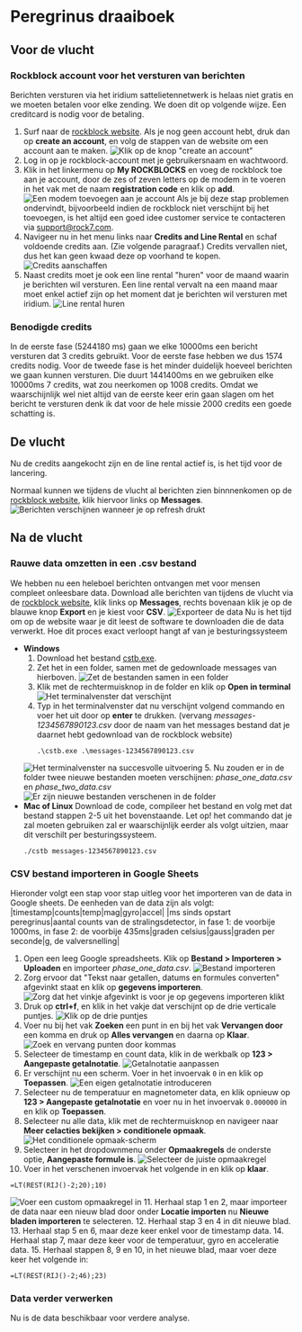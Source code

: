 # Peregrinus draaiboek
## Voor de vlucht
### Rockblock account voor het versturen van berichten
Berichten versturen via het iridium sattelietennetwerk is helaas niet gratis en we moeten betalen voor elke zending. We doen dit op volgende wijze. Een creditcard is nodig voor de betaling.

1. Surf naar de [rockblock website](https://rockblock.rock7.com/). Als je nog geen account hebt, druk dan op **create an account**, en volg de stappen van de website om een account aan te maken.
![Klik op de knop "create an account"](./Images/CreateAccount.png)
2. Log in op je rockblock-account met je gebruikersnaam en wachtwoord.
3. Klik in het linkermenu op **My ROCKBLOCKS** en voeg de rockblock toe aan je account, door de zes of zeven letters op de modem in te voeren in het vak met de naam **registration code** en klik op **add**.
![Een modem toevoegen aan je account](./Images/AddModem.png)
Als je bij deze stap problemen ondervindt, bijvoorbeeld indien de rockblock niet verschijnt bij het toevoegen, is het altijd een goed idee customer service te contacteren via [support@rock7.com](support@rock7.com).
4. Navigeer nu in het menu links naar **Credits and Line Rental** en schaf voldoende credits aan. (Zie volgende paragraaf.) Credits vervallen niet, dus het kan geen kwaad deze op voorhand te kopen.
![Credits aanschaffen](./Images/BuyingCredits.png)
5. Naast credits moet je ook een line rental "huren" voor de maand waarin je berichten wil versturen. Een line rental vervalt na een maand maar moet enkel actief zijn op het moment dat je berichten wil versturen met iridium.
![Line rental huren](./Images/LineRental.png)

### Benodigde credits
In de eerste fase (5244180 ms) gaan we elke 10000ms een bericht versturen dat 3 credits gebruikt. Voor de eerste fase hebben we dus 1574 credits nodig. Voor de tweede fase is het minder duidelijk hoeveel berichten we gaan kunnen versturen. Die duurt 1441400ms en we gebruiken elke 10000ms 7 credits, wat zou neerkomen op 1008 credits. Omdat we waarschijnlijk wel niet altijd van de eerste keer erin gaan slagen om het bericht te versturen denk ik dat voor de hele missie 2000 credits een goede schatting is.

## De vlucht
Nu de credits aangekocht zijn en de line rental actief is, is het tijd voor de lancering.

Normaal kunnen we tijdens de vlucht al berichten zien binnnenkomen op de [rockblock website](https://rockblock.rock7.com/), klik hiervoor links op **Messages**.
![Berichten verschijnen wanneer je op refresh drukt](./Images/SearchingMessages.png)

## Na de vlucht
### Rauwe data omzetten in een .csv bestand
We hebben nu een heleboel berichten ontvangen met voor mensen compleet onleesbare data. Download alle berichten van tijdens de vlucht via de [rockblock website](https://rockblock.rock7.com/), klik links op **Messages**, rechts bovenaan klik je op de blauwe knop **Export** en je kiest voor **CSV**. 
![Exporteer de data](./Images/ExportingMessages.png)
Nu is het tijd om op de website waar je dit leest de software te downloaden die de data verwerkt. Hoe dit proces exact verloopt hangt af van je besturingssysteem

- **Windows**
    1. Download het bestand [cstb.exe](https://github.com/RomanVannieuwenhuyse/peregrinus-data-processing/releases/download/v0.0-alpha/cstb.exe).
    2. Zet het in een folder, samen met de gedownloade messages van hierboven.
    ![Zet de bestanden samen in een folder](./Images/FilesInFolder.png)
    3. Klik met de rechtermuisknop in de folder en klik op **Open in terminal**
    ![Het terminalvenster dat verschijnt](./Images//Terminal.png)
    4. Typ in het terminalvenster dat nu verschijnt volgend commando en voer het uit door op **enter** te drukken. (vervang *messages-1234567890123.csv* door de naam van  het messages bestand dat je daarnet hebt gedownload van de rockblock website)
        ```
        .\cstb.exe .\messages-1234567890123.csv
        ```
    ![Het terminalvenster na succesvolle uitvoering](./Images/TerminalSuccesvol.png)
    5. Nu zouden er in de folder twee nieuwe bestanden moeten verschijnen: *phase_one_data.csv* en *phase_two_data.csv*
    ![Er zijn nieuwe bestanden verschenen in de folder](./Images/NewFilesAppeared.png)
- **Mac of Linux**
    Download de code, compileer het bestand en volg met dat bestand stappen 2-5 uit het bovenstaande. Let op! het commando dat je zal moeten gebruiken zal er waarschijnlijk eerder als volgt uitzien, maar dit verschilt per besturingssysteem.
    ```
    ./cstb messages-1234567890123.csv
    ```

### CSV bestand importeren in Google Sheets
Hieronder volgt een stap voor stap uitleg voor het importeren van de data in Google sheets. De eenheden van de data zijn als volgt:
|timestamp|counts|temp|mag|gyro|accel|
|ms sinds opstart peregrinus|aantal counts van de stralingsdetector, in fase 1: de voorbije 1000ms, in fase 2: de voorbije 435ms|graden celsius|gauss|graden per seconde|g, de valversnelling|

1. Open een leeg Google spreadsheets. Klik op **Bestand > Importeren > Uploaden** en importeer *phase_one_data.csv*.
![Bestand importeren](./Images/Uploaden.png)
2. Zorg ervoor dat "Tekst naar getallen, datums en formules converten" afgevinkt staat en klik op **gegevens importeren**. 
![Zorg dat het vinkje afgevinkt is voor je op gegevens importeren klikt](./Images/Import)
3. Druk op **ctrl+f**, en klik in het vakje dat verschijnt op de drie verticale puntjes.
![Klik op de drie puntjes](./Images/DriePuntjes.png)
4. Voer nu bij het vak **Zoeken** een punt in en bij het vak **Vervangen door** een komma en druk op **Alles vervangen** en daarna op **Klaar**.
![Zoek en vervang punten door kommas](./Images/ZoekenEnVervangen.png)
5. Selecteer de timestamp en count data, klik in de werkbalk op **123 > Aangepaste getalnotatie**.
![Getalnotatie aanpassen](./Images/AangepasteGetalnotatie.png)
6. Er verschijnt nu een scherm. Voer in het invoervak ```0``` in en klik op **Toepassen**.
![Een eigen getalnotatie introduceren](./Images/CustomNotation.png)
7. Selecteer nu de temperatuur en magnetometer data, en klik opnieuw op **123 > Aangepaste getalnotatie** en voer nu in het invoervak ```0.000000``` in en klik op **Toepassen**.
8. Selecteer nu alle data, klik met de rechtermuisknop en navigeer naar **Meer celacties bekijken > conditionele opmaak**.
![Het conditionele opmaak-scherm](./Images/ConditioneleOpmaak.png)
9. Selecteer in het dropdownmenu onder **Opmaakregels** de onderste optie, **Aangepaste formule is**.
![Selecteer de juiste opmaakregel](./Images/OpmaakRegel.png)
10. Voer in het verschenen invoervak het volgende in en klik op **klaar**.
```
=LT(REST(RIJ()-2;20);10)
```
![Voer een custom opmaakregel in](./Images/CustomOpmaakregel.png)
11. Herhaal stap 1 en 2, maar importeer de data naar een nieuw blad door onder **Locatie importen** nu **Nieuwe bladen importeren** te selecteren.
12. Herhaal stap 3 en 4 in dit nieuwe blad.
13. Herhaal stap 5 en 6, maar deze keer enkel voor de timestamp data.
14. Herhaal stap 7, maar deze keer voor de temperatuur, gyro en acceleratie data.
15. Herhaal stappen 8, 9 en 10, in het nieuwe blad, maar voer deze keer het volgende in:
```
=LT(REST(RIJ()-2;46);23)
```

### Data verder verwerken
Nu is de data beschikbaar voor verdere analyse.